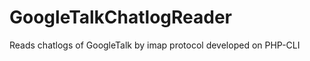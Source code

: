 GoogleTalkChatlogReader
=======================

Reads chatlogs of GoogleTalk by imap protocol
developed on PHP-CLI
